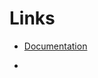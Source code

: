 # Links

* [Documentation](https://access.redhat.com/documentation/en-us/red_hat_enterprise_linux/9)

* 
